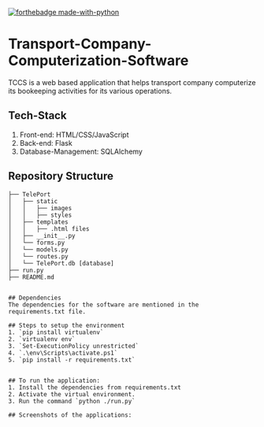 [![forthebadge made-with-python](http://ForTheBadge.com/images/badges/made-with-python.svg)](https://www.python.org/) 
# Transport-Company-Computerization-Software
TCCS is a web based application that helps transport company computerize its bookeeping activities for its various operations.

## Tech-Stack
1. Front-end: HTML/CSS/JavaScript
2. Back-end: Flask
3. Database-Management: SQLAlchemy

## Repository Structure

``` shell
├── TelePort
│   ├── static
│   │   ├── images
│   │   ├── styles
│   ├── templates
│   │   ├── .html files
│   ├── __init__.py
│   └── forms.py
│   └── models.py
│   └── routes.py
│   └── TelePort.db [database]
├── run.py
├── README.md


## Dependencies
The dependencies for the software are mentioned in the requirements.txt file.

## Steps to setup the environment
1. `pip install virtualenv`
2. `virtualenv env`
3. `Set-ExecutionPolicy unrestricted`
4. `.\env\Scripts\activate.ps1`
5. `pip install -r requirements.txt`


## To run the application:
1. Install the dependencies from requirements.txt
2. Activate the virtual environment.
3. Run the command `python ./run.py`

## Screenshots of the applications:
